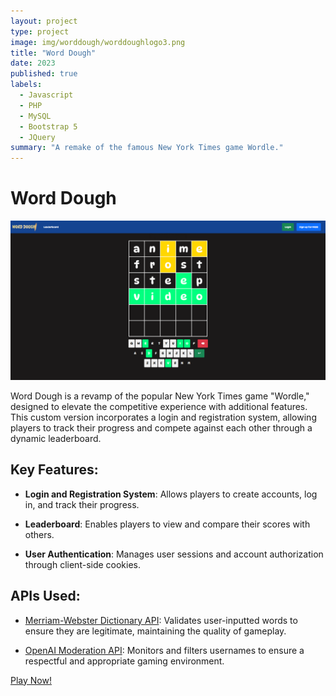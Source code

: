 ```yaml
---
layout: project
type: project
image: img/worddough/worddoughlogo3.png
title: "Word Dough"
date: 2023
published: true
labels:
  - Javascript
  - PHP
  - MySQL
  - Bootstrap 5
  - JQuery
summary: "A remake of the famous New York Times game Wordle."
---
```


# Word Dough

<img class="img-fluid" src="../img/worddough/Word-Dough-Home.png">


Word Dough is a revamp of the popular New York Times game "Wordle," designed to elevate the competitive experience with additional features. This custom version incorporates a login and registration system, allowing players to track their progress and compete against each other through a dynamic leaderboard.

## Key Features:

- **Login and Registration System**: Allows players to create accounts, log in, and track their progress.

- **Leaderboard**: Enables players to view and compare their scores with others.

- **User Authentication**: Manages user sessions and account authorization through client-side cookies.


## APIs Used:

- [Merriam-Webster Dictionary API](https://dictionaryapi.com/): Validates user-inputted words to ensure they are legitimate, maintaining the quality of gameplay.

- [OpenAI Moderation API](https://platform.openai.com/docs/guides/moderation): Monitors and filters usernames to ensure a respectful and appropriate gaming environment.


[Play Now!](https://practicalsoftware.com/worddough/index.html)
